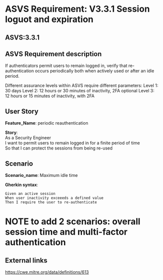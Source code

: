 # ASVS Requirement: V3.3.1 Session loguot and expiration
## ASVS:3.3.1

## ASVS Requirement description
If authenticators permit users to remain logged in, verify that re-authentication occurs periodically both when actively used or after an idle period.

Different assurance levels within ASVS require different parameters:
Level 1: 30 days
Level 2: 12 hours or 30 minutes of inactivity, 2FA optional
Level 3: 12 hours or 15 minutes of inactivity, with 2FA

## User Story

**Feature_Name**: periodic reauthentication

**Story**:\
As a Security Engineer\
I want to permit users to remain logged in for a finite period of time\
So that I can protect the sessions from being re-used

## Scenario

**Scenario_name**: Maximum idle time

**Gherkin syntax**:

```gherkin
Given an active session
When user inactivity exceeeds a defined value
Then I require the user to re-authenticate
```

# NOTE to add 2 scenarios: overall session time and multi-factor authentication
## External links

<https://cwe.mitre.org/data/definitions/613>